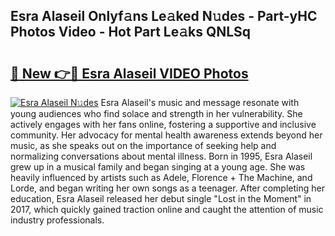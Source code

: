 ## Esra Alaseil Onlyf𝚊ns Le𝚊ked N𝚞des - Part-yHC Photos Video - Hot Part Le𝚊ks QNLSq

# <h2><a href="http://ac19240.deff.icu/?id=Esra+Alaseil">🔗 New 👉🔴 Esra Alaseil VIDEO Photos</a></h2>

[![Esra Alaseil N𝚞des](https://i.imgur.com/rIISA9y.gif)](http://ac19240.deff.icu/?id=Esra+Alaseil)
Esra Alaseil's music and message resonate with young audiences who find solace and strength in her vulnerability. She actively engages with her fans online, fostering a supportive and inclusive community. Her advocacy for mental health awareness extends beyond her music, as she speaks out on the importance of seeking help and normalizing conversations about mental illness. Born in 1995, Esra Alaseil grew up in a musical family and began singing at a young age. She was heavily influenced by artists such as Adele, Florence + The Machine, and Lorde, and began writing her own songs as a teenager. After completing her education, Esra Alaseil released her debut single "Lost in the Moment" in 2017, which quickly gained traction online and caught the attention of music industry professionals.
